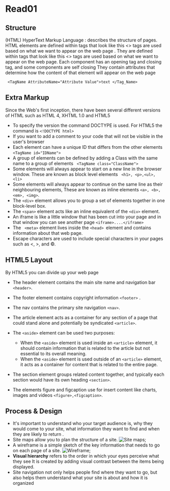 # Read01

## Structure
(HTML) HyperText Markup Language : describes the structure of pages. 
HTML elements are defined within tags that look like this <> tags are used based on what we want to appear on the web page . 
They are defined within tags that look like this <> tags are used based on what we want to appear on the web page. 
Each component has an opening tag and closing tag, and some components are self closing
They contain attributes that determine how the content of that element will appear on the web page

 ``` <TagName AttributeName="Attribute Value">text </Tag_Name>```

## Extra Markup
Since the Web's first inception, there have been several different versions of HTML such as HTML 4, XHTML 1.0 and HTML5
* To specify the version the command DOCTYPE is used. For HTML5 the command is ```<!DOCTYPE html>```
* If you want to add a comment to your code that will not be visible in the user's browser <!-- your comment -->
* Each element can have a unique ID that differs from the other elements ```<TagName id="IDName">```
* A group of elements can be defined by adding a Class with the same name to a group of elements ``` <TagName class="ClassName">``` 
* Some elements will always appear to start on a new line in the browser window. These are known as block level elements ``` <h1>, <p>,<ul>, <li>```
* Some elements will always appear to continue on the same line as their neighbouring elements, These are known as inline elements ```<a>, <b>, <em>, <img>```.
* The ```<div>``` element allows you to group a set of elements together in one block-level box.
* The ```<span>``` element acts like an inline equivalent of the ```<div>``` element.
* An iframe is like a little window that has been cut into your page  and in that window you can see another page ```<iframe>....</iframe>```
* The ``` <meta>``` element lives inside the ```<head> ```element and contains information about that web page.
* Escape characters are used to include special characters in your pages such as <, >, and ©.
## HTML5 Layout
By HTML5 you can divide up your web page
* The header element contains the main site name and navigation bar ```<header>```.
* The footer element contains copyright information ```<footer>``` .
* The nav contains the primary site navigation ```<nav>```. 
* The article element acts as a container for any section of a page that could stand alone and potentially be syndicated ```<article>```.
* The ```<aside>``` element can be used two purposes:
    *  When the ```<aside>``` element is used inside an ```<article>``` element, it should contain information that is related to the article but not essential to its overall meaning.
    * When the ```<aside>``` element is used outside of an ```<article>``` element, it acts as a container for content that is related to the entire page.

* The section element groups related content together, and typically each section would have its own heading ```<section>```.
* The elements figure and figcaption use for insert content like charts, images and  videos ```<figure>,<figcaption>```.

## Process & Design
* It's important to understand who your target audience is, why they would come to your site, what information they want to find and when they are likely to return .
* Site maps allow you to plan the structure of a site.
![Site maps](../imges/SiteMap.PNG);
* A wireframe is a simple sketch of the key information that needs to go on each page of a site. 
![Wireframe](../imges/Wireframe.PNG);
* **Visual hierarchy** refers to the order in which your eyes perceive what they see It is created by adding visual contrast between the items being displayed. 
* Site navigation not only helps people find where they want to go, but also helps them understand what your site is about and how it is organized
